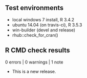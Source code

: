 ## Test environments
* local windows 7 install, R 3.4.2
* ubuntu 14.04 (on travis-ci), R 3.5.3
* win-builder (devel and release)
* rhub::check_for_cran()

## R CMD check results

0 errors | 0 warnings | 1 note

* This is a new release.
